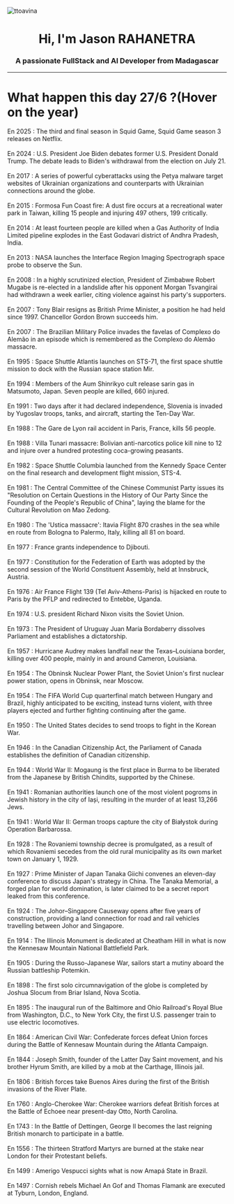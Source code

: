 
<p align="left"> <img src="https://komarev.com/ghpvc/?username=ttoavina&label=Profile%20views&color=0e75b6&style=flat" alt="ttoavina" /> </p>
<h1 align="center">Hi, I'm Jason RAHANETRA</h1>
<h3 align="center">A passionate FullStack and AI Developer from Madagascar</h3>
    
<hr/>
<h1> What happen this day 27/6 ?(Hover on the year)</h1>

En 2025 : The third and final season in Squid Game, Squid Game season 3 releases on Netflix.
<br/><br/>
En 2024 : U.S. President Joe Biden debates former U.S. President Donald Trump. The debate leads to Biden's withdrawal from the election on July 21.
<br/><br/>
En 2017 : A series of powerful cyberattacks using the Petya malware target websites of Ukrainian organizations and counterparts with Ukrainian connections around the globe.
<br/><br/>
En 2015 : Formosa Fun Coast fire: A dust fire occurs at a recreational water park in Taiwan, killing 15 people and injuring 497 others, 199 critically.
<br/><br/>
En 2014 : At least fourteen people are killed when a Gas Authority of India Limited pipeline explodes in the East Godavari district of Andhra Pradesh, India.
<br/><br/>
En 2013 : NASA launches the Interface Region Imaging Spectrograph space probe to observe the Sun.
<br/><br/>
En 2008 : In a highly scrutinized election, President of Zimbabwe Robert Mugabe is re-elected in a landslide after his opponent Morgan Tsvangirai had withdrawn a week earlier, citing violence against his party's supporters.
<br/><br/>
En 2007 : Tony Blair resigns as British Prime Minister, a position he had held since 1997. Chancellor Gordon Brown succeeds him.
<br/><br/>
En 2007 : The Brazilian Military Police invades the favelas of Complexo do Alemão in an episode which is remembered as the Complexo do Alemão massacre.
<br/><br/>
En 1995 : Space Shuttle Atlantis launches on STS-71, the first space shuttle mission to dock with the Russian space station Mir.
<br/><br/>
En 1994 : Members of the Aum Shinrikyo cult release sarin gas in Matsumoto, Japan. Seven people are killed, 660 injured.
<br/><br/>
En 1991 : Two days after it had declared independence, Slovenia is invaded by Yugoslav troops, tanks, and aircraft, starting the Ten-Day War.
<br/><br/>
En 1988 : The Gare de Lyon rail accident in Paris, France, kills 56 people.
<br/><br/>
En 1988 : Villa Tunari massacre: Bolivian anti-narcotics police kill nine to 12 and injure over a hundred protesting coca-growing peasants.
<br/><br/>
En 1982 : Space Shuttle Columbia launched from the Kennedy Space Center on the final research and development flight mission, STS-4.
<br/><br/>
En 1981 : The Central Committee of the Chinese Communist Party issues its "Resolution on Certain Questions in the History of Our Party Since the Founding of the People's Republic of China", laying the blame for the Cultural Revolution on Mao Zedong.
<br/><br/>
En 1980 : The 'Ustica massacre': Itavia Flight 870 crashes in the sea while en route from Bologna to Palermo, Italy, killing all 81 on board.
<br/><br/>
En 1977 : France grants independence to Djibouti.
<br/><br/>
En 1977 : Constitution for the Federation of Earth was adopted by the second session of the World Constituent Assembly, held at Innsbruck, Austria.
<br/><br/>
En 1976 : Air France Flight 139 (Tel Aviv-Athens-Paris) is hijacked en route to Paris by the PFLP and redirected to Entebbe, Uganda.
<br/><br/>
En 1974 : U.S. president Richard Nixon visits the Soviet Union.
<br/><br/>
En 1973 : The President of Uruguay Juan María Bordaberry dissolves Parliament and establishes a dictatorship.
<br/><br/>
En 1957 : Hurricane Audrey makes landfall near the Texas–Louisiana border, killing over 400 people, mainly in and around Cameron, Louisiana.
<br/><br/>
En 1954 : The Obninsk Nuclear Power Plant, the Soviet Union's first nuclear power station, opens in Obninsk, near Moscow.
<br/><br/>
En 1954 : The FIFA World Cup quarterfinal match between Hungary and Brazil, highly anticipated to be exciting, instead turns violent, with three players ejected and further fighting continuing after the game.
<br/><br/>
En 1950 : The United States decides to send troops to fight in the Korean War.
<br/><br/>
En 1946 : In the Canadian Citizenship Act, the Parliament of Canada establishes the definition of Canadian citizenship.
<br/><br/>
En 1944 : World War II: Mogaung is the first place in Burma to be liberated from the Japanese by British Chindits, supported by the Chinese.
<br/><br/>
En 1941 : Romanian authorities launch one of the most violent pogroms in Jewish history in the city of Iași, resulting in the murder of at least 13,266 Jews.
<br/><br/>
En 1941 : World War II: German troops capture the city of Białystok during Operation Barbarossa.
<br/><br/>
En 1928 : The Rovaniemi township decree is promulgated, as a result of which Rovaniemi secedes from the old rural municipality as its own market town on January 1, 1929.
<br/><br/>
En 1927 : Prime Minister of Japan Tanaka Giichi convenes an eleven-day conference to discuss Japan's strategy in China. The Tanaka Memorial, a forged plan for world domination, is later claimed to be a secret report leaked from this conference.
<br/><br/>
En 1924 : The Johor–Singapore Causeway opens after five years of construction, providing a land connection for road and rail vehicles travelling between Johor and Singapore.
<br/><br/>
En 1914 : The Illinois Monument is dedicated at Cheatham Hill in what is now the Kennesaw Mountain National Battlefield Park.
<br/><br/>
En 1905 : During the Russo-Japanese War, sailors start a mutiny aboard the Russian battleship Potemkin.
<br/><br/>
En 1898 : The first solo circumnavigation of the globe is completed by Joshua Slocum from Briar Island, Nova Scotia.
<br/><br/>
En 1895 : The inaugural run of the Baltimore and Ohio Railroad's Royal Blue from Washington, D.C., to New York City, the first U.S. passenger train to use electric locomotives.
<br/><br/>
En 1864 : American Civil War: Confederate forces defeat Union forces during the Battle of Kennesaw Mountain during the Atlanta Campaign.
<br/><br/>
En 1844 : Joseph Smith, founder of the Latter Day Saint movement, and his brother Hyrum Smith, are killed by a mob at the Carthage, Illinois jail.
<br/><br/>
En 1806 : British forces take Buenos Aires during the first of the British invasions of the River Plate.
<br/><br/>
En 1760 : Anglo-Cherokee War: Cherokee warriors defeat British forces at the Battle of Echoee near present-day Otto, North Carolina.
<br/><br/>
En 1743 : In the Battle of Dettingen, George II becomes the last reigning British monarch to participate in a battle.
<br/><br/>
En 1556 : The thirteen Stratford Martyrs are burned at the stake near London for their Protestant beliefs.
<br/><br/>
En 1499 : Amerigo Vespucci sights what is now Amapá State in Brazil.
<br/><br/>
En 1497 : Cornish rebels Michael An Gof and Thomas Flamank are executed at Tyburn, London, England.
<br/><br/>
